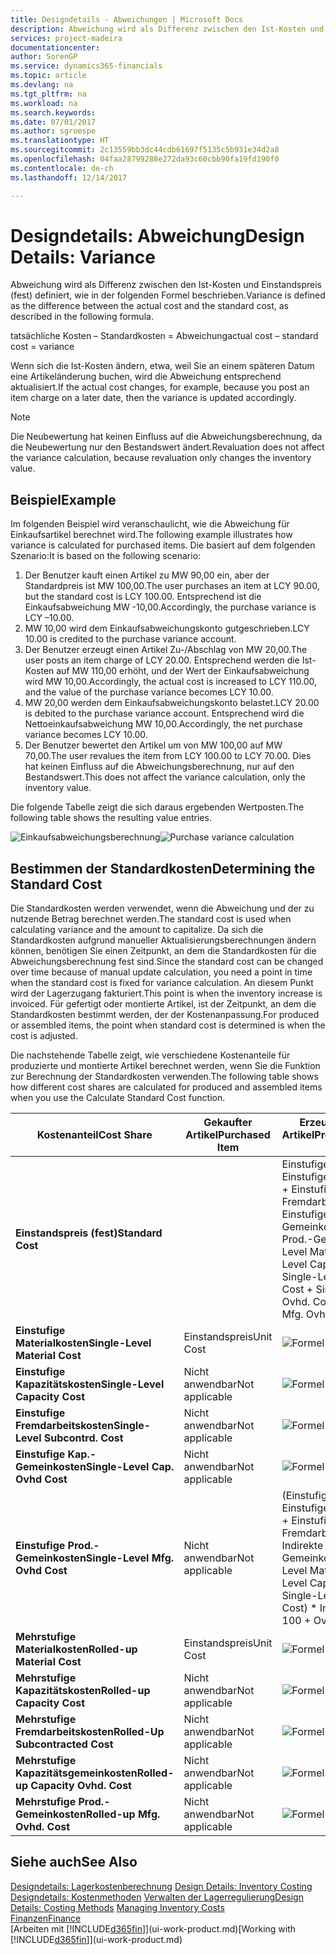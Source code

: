 ```yaml
---
title: Designdetails - Abweichungen | Microsoft Docs
description: Abweichung wird als Differenz zwischen den Ist-Kosten und Einstandspreis (fest) definiert, wie in der folgenden Formel beschrieben.
services: project-madeira
documentationcenter: 
author: SorenGP
ms.service: dynamics365-financials
ms.topic: article
ms.devlang: na
ms.tgt_pltfrm: na
ms.workload: na
ms.search.keywords: 
ms.date: 07/01/2017
ms.author: sgroespe
ms.translationtype: HT
ms.sourcegitcommit: 2c13559bb3dc44cdb61697f5135c5b931e34d2a8
ms.openlocfilehash: 04faa28799288e272da93c60cbb90fa19fd190f0
ms.contentlocale: de-ch
ms.lasthandoff: 12/14/2017

---
```

# <a name="design-details-variance"></a><span data-ttu-id="49e61-103">Designdetails: Abweichung</span><span class="sxs-lookup"><span data-stu-id="49e61-103">Design Details: Variance</span></span>
<span data-ttu-id="49e61-104">Abweichung wird als Differenz zwischen den Ist-Kosten und Einstandspreis (fest) definiert, wie in der folgenden Formel beschrieben.</span><span class="sxs-lookup"><span data-stu-id="49e61-104">Variance is defined as the difference between the actual cost and the standard cost, as described in the following formula.</span></span>  

 <span data-ttu-id="49e61-105">tatsächliche Kosten – Standardkosten = Abweichung</span><span class="sxs-lookup"><span data-stu-id="49e61-105">actual cost – standard cost = variance</span></span>  

 <span data-ttu-id="49e61-106">Wenn sich die Ist-Kosten ändern, etwa, weil Sie an einem späteren Datum eine Artikeländerung buchen, wird die Abweichung entsprechend aktualisiert.</span><span class="sxs-lookup"><span data-stu-id="49e61-106">If the actual cost changes, for example, because you post an item charge on a later date, then the variance is updated accordingly.</span></span>  

> [!NOTE]  
>  <span data-ttu-id="49e61-107">Die Neubewertung hat keinen Einfluss auf die Abweichungsberechnung, da die Neubewertung nur den Bestandswert ändert.</span><span class="sxs-lookup"><span data-stu-id="49e61-107">Revaluation does not affect the variance calculation, because revaluation only changes the inventory value.</span></span>  

## <a name="example"></a><span data-ttu-id="49e61-108">Beispiel</span><span class="sxs-lookup"><span data-stu-id="49e61-108">Example</span></span>  
 <span data-ttu-id="49e61-109">Im folgenden Beispiel wird veranschaulicht, wie die Abweichung für Einkaufsartikel berechnet wird.</span><span class="sxs-lookup"><span data-stu-id="49e61-109">The following example illustrates how variance is calculated for purchased items.</span></span> <span data-ttu-id="49e61-110">Die basiert auf dem folgenden Szenario:</span><span class="sxs-lookup"><span data-stu-id="49e61-110">It is based on the following scenario:</span></span>  

1.  <span data-ttu-id="49e61-111">Der Benutzer kauft einen Artikel zu MW 90,00 ein, aber der Standardpreis ist MW 100,00.</span><span class="sxs-lookup"><span data-stu-id="49e61-111">The user purchases an item at LCY 90.00, but the standard cost is LCY 100.00.</span></span> <span data-ttu-id="49e61-112">Entsprechend ist die Einkaufsabweichung MW -10,00.</span><span class="sxs-lookup"><span data-stu-id="49e61-112">Accordingly, the purchase variance is LCY –10.00.</span></span>  
2.  <span data-ttu-id="49e61-113">MW 10,00 wird dem Einkaufsabweichungskonto gutgeschrieben.</span><span class="sxs-lookup"><span data-stu-id="49e61-113">LCY 10.00 is credited to the purchase variance account.</span></span>  
3.  <span data-ttu-id="49e61-114">Der Benutzer erzeugt einen Artikel Zu-/Abschlag von MW 20,00.</span><span class="sxs-lookup"><span data-stu-id="49e61-114">The user posts an item charge of LCY 20.00.</span></span> <span data-ttu-id="49e61-115">Entsprechend werden die Ist-Kosten auf MW 110,00 erhöht, und der Wert der Einkaufsabweichung wird MW 10,00.</span><span class="sxs-lookup"><span data-stu-id="49e61-115">Accordingly, the actual cost is increased to LCY 110.00, and the value of the purchase variance becomes LCY 10.00.</span></span>  
4.  <span data-ttu-id="49e61-116">MW 20,00 werden dem Einkaufsabweichungskonto belastet.</span><span class="sxs-lookup"><span data-stu-id="49e61-116">LCY 20.00 is debited to the purchase variance account.</span></span> <span data-ttu-id="49e61-117">Entsprechend wird die Nettoeinkaufsabweichung MW 10,00.</span><span class="sxs-lookup"><span data-stu-id="49e61-117">Accordingly, the net purchase variance becomes LCY 10.00.</span></span>  
5.  <span data-ttu-id="49e61-118">Der Benutzer bewertet den Artikel um von MW 100,00 auf MW 70,00.</span><span class="sxs-lookup"><span data-stu-id="49e61-118">The user revalues the item from LCY 100.00 to LCY 70.00.</span></span> <span data-ttu-id="49e61-119">Dies hat keinen Einfluss auf die Abweichungsberechnung, nur auf den Bestandswert.</span><span class="sxs-lookup"><span data-stu-id="49e61-119">This does not affect the variance calculation, only the inventory value.</span></span>  

 <span data-ttu-id="49e61-120">Die folgende Tabelle zeigt die sich daraus ergebenden Wertposten.</span><span class="sxs-lookup"><span data-stu-id="49e61-120">The following table shows the resulting value entries.</span></span>  

 <span data-ttu-id="49e61-121">![Einkaufsabweichungsberechnung](media/design_details_inventory_costing_11_purchase_variance.png "design_details_inventory_costing_11_purchase_variance")</span><span class="sxs-lookup"><span data-stu-id="49e61-121">![Purchase variance calculation](media/design_details_inventory_costing_11_purchase_variance.png "design_details_inventory_costing_11_purchase_variance")</span></span>  

## <a name="determining-the-standard-cost"></a><span data-ttu-id="49e61-122">Bestimmen der Standardkosten</span><span class="sxs-lookup"><span data-stu-id="49e61-122">Determining the Standard Cost</span></span>  
 <span data-ttu-id="49e61-123">Die Standardkosten werden verwendet, wenn die Abweichung und der zu nutzende Betrag berechnet werden.</span><span class="sxs-lookup"><span data-stu-id="49e61-123">The standard cost is used when calculating variance and the amount to capitalize.</span></span> <span data-ttu-id="49e61-124">Da sich die Standardkosten aufgrund manueller Aktualisierungsberechnungen ändern können, benötigen Sie einen Zeitpunkt, an dem die Standardkosten für die Abweichungsberechnung fest sind.</span><span class="sxs-lookup"><span data-stu-id="49e61-124">Since the standard cost can be changed over time because of manual update calculation, you need a point in time when the standard cost is fixed for variance calculation.</span></span> <span data-ttu-id="49e61-125">An diesem Punkt wird der Lagerzugang fakturiert.</span><span class="sxs-lookup"><span data-stu-id="49e61-125">This point is when the inventory increase is invoiced.</span></span> <span data-ttu-id="49e61-126">Für gefertigt oder montierte Artikel, ist der Zeitpunkt, an dem die Standardkosten bestimmt werden, der der Kostenanpassung.</span><span class="sxs-lookup"><span data-stu-id="49e61-126">For produced or assembled items, the point when standard cost is determined is when the cost is adjusted.</span></span>  

 <span data-ttu-id="49e61-127">Die nachstehende Tabelle zeigt, wie verschiedene Kostenanteile für produzierte und montierte Artikel berechnet werden, wenn Sie die Funktion zur Berechnung der Standardkosten verwenden.</span><span class="sxs-lookup"><span data-stu-id="49e61-127">The following table shows how different cost shares are calculated for produced and assembled items when you use the Calculate Standard Cost function.</span></span>  

|<span data-ttu-id="49e61-128">Kostenanteil</span><span class="sxs-lookup"><span data-stu-id="49e61-128">Cost Share</span></span>|<span data-ttu-id="49e61-129">Gekaufter Artikel</span><span class="sxs-lookup"><span data-stu-id="49e61-129">Purchased Item</span></span>|<span data-ttu-id="49e61-130">Erzeugter/Montierter Artikel</span><span class="sxs-lookup"><span data-stu-id="49e61-130">Produced/Assembled Item</span></span>|  
|----------------|--------------------|------------------------------|  
|<span data-ttu-id="49e61-131">**Einstandspreis (fest)**</span><span class="sxs-lookup"><span data-stu-id="49e61-131">**Standard Cost**</span></span>||<span data-ttu-id="49e61-132">Einstufige Materialkosten + Einstufige Kapazitätskosten + Einstufige Fremdarbeitskosten + Einstufige Kap.-Gemeinkosten + Einstufige Prod.-Gemeinkosten</span><span class="sxs-lookup"><span data-stu-id="49e61-132">Single-Level Material Cost + Single-Level Capacity Cost + Single-Level Subcontrd. Cost + Single-Level Cap. Ovhd. Cost + Single-Level Mfg. Ovhd. Cost</span></span>|  
|<span data-ttu-id="49e61-133">**Einstufige Materialkosten**</span><span class="sxs-lookup"><span data-stu-id="49e61-133">**Single-Level Material Cost**</span></span>|<span data-ttu-id="49e61-134">Einstandspreis</span><span class="sxs-lookup"><span data-stu-id="49e61-134">Unit Cost</span></span>|<span data-ttu-id="49e61-135">![Formel 1](media/design_details_inventory_costing_11_equation_1.png "design_details_inventory_costing_11_equation_1")</span><span class="sxs-lookup"><span data-stu-id="49e61-135">![Equation 1](media/design_details_inventory_costing_11_equation_1.png "design_details_inventory_costing_11_equation_1")</span></span>|  
|<span data-ttu-id="49e61-136">**Einstufige Kapazitätskosten**</span><span class="sxs-lookup"><span data-stu-id="49e61-136">**Single-Level Capacity Cost**</span></span>|<span data-ttu-id="49e61-137">Nicht anwendbar</span><span class="sxs-lookup"><span data-stu-id="49e61-137">Not applicable</span></span>|<span data-ttu-id="49e61-138">![Formel 2](media/design_details_inventory_costing_11_equation_2.png "design_details_inventory_costing_11_equation_2")</span><span class="sxs-lookup"><span data-stu-id="49e61-138">![Equation 2](media/design_details_inventory_costing_11_equation_2.png "design_details_inventory_costing_11_equation_2")</span></span>|  
|<span data-ttu-id="49e61-139">**Einstufige Fremdarbeitskosten**</span><span class="sxs-lookup"><span data-stu-id="49e61-139">**Single-Level Subcontrd. Cost**</span></span>|<span data-ttu-id="49e61-140">Nicht anwendbar</span><span class="sxs-lookup"><span data-stu-id="49e61-140">Not applicable</span></span>|<span data-ttu-id="49e61-141">![Formel 3](media/design_details_inventory_costing_11_equation_3.png "design_details_inventory_costing_11_equation_3")</span><span class="sxs-lookup"><span data-stu-id="49e61-141">![Equation 3](media/design_details_inventory_costing_11_equation_3.png "design_details_inventory_costing_11_equation_3")</span></span>|  
|<span data-ttu-id="49e61-142">**Einstufige Kap.-Gemeinkosten**</span><span class="sxs-lookup"><span data-stu-id="49e61-142">**Single-Level Cap. Ovhd Cost**</span></span>|<span data-ttu-id="49e61-143">Nicht anwendbar</span><span class="sxs-lookup"><span data-stu-id="49e61-143">Not applicable</span></span>|<span data-ttu-id="49e61-144">![Formel 4](media/design_details_inventory_costing_11_equation_4.png "design_details_inventory_costing_11_equation_4")</span><span class="sxs-lookup"><span data-stu-id="49e61-144">![Equation 4](media/design_details_inventory_costing_11_equation_4.png "design_details_inventory_costing_11_equation_4")</span></span>|  
|<span data-ttu-id="49e61-145">**Einstufige Prod.-Gemeinkosten**</span><span class="sxs-lookup"><span data-stu-id="49e61-145">**Single-Level Mfg. Ovhd Cost**</span></span>|<span data-ttu-id="49e61-146">Nicht anwendbar</span><span class="sxs-lookup"><span data-stu-id="49e61-146">Not applicable</span></span>|<span data-ttu-id="49e61-147">(Einstufige Materialkosten + Einstufige Kapazitätskosten + Einstufige Fremdarbeitskosten) \* Indirekte Kosten %/100 + Gemeinkostensatz</span><span class="sxs-lookup"><span data-stu-id="49e61-147">(Single-Level Material Cost + Single-Level Capacity Cost + Single-Level Subcontrd. Cost) \* Indirect Cost % / 100 + Overhead Rate</span></span>|  
|<span data-ttu-id="49e61-148">**Mehrstufige Materialkosten**</span><span class="sxs-lookup"><span data-stu-id="49e61-148">**Rolled-up Material Cost**</span></span>|<span data-ttu-id="49e61-149">Einstandspreis</span><span class="sxs-lookup"><span data-stu-id="49e61-149">Unit Cost</span></span>|<span data-ttu-id="49e61-150">![Formel 5](media/design_details_inventory_costing_11_equation_5.png "design_details_inventory_costing_11_equation_5")</span><span class="sxs-lookup"><span data-stu-id="49e61-150">![Equation 5](media/design_details_inventory_costing_11_equation_5.png "design_details_inventory_costing_11_equation_5")</span></span>|  
|<span data-ttu-id="49e61-151">**Mehrstufige Kapazitätskosten**</span><span class="sxs-lookup"><span data-stu-id="49e61-151">**Rolled-up Capacity Cost**</span></span>|<span data-ttu-id="49e61-152">Nicht anwendbar</span><span class="sxs-lookup"><span data-stu-id="49e61-152">Not applicable</span></span>|<span data-ttu-id="49e61-153">![Formel 6](media/design_details_inventory_costing_11_equation_6.png "design_details_inventory_costing_11_equation_6")</span><span class="sxs-lookup"><span data-stu-id="49e61-153">![Equation 6](media/design_details_inventory_costing_11_equation_6.png "design_details_inventory_costing_11_equation_6")</span></span>|  
|<span data-ttu-id="49e61-154">**Mehrstufige Fremdarbeitskosten**</span><span class="sxs-lookup"><span data-stu-id="49e61-154">**Rolled-Up Subcontracted Cost**</span></span>|<span data-ttu-id="49e61-155">Nicht anwendbar</span><span class="sxs-lookup"><span data-stu-id="49e61-155">Not applicable</span></span>|<span data-ttu-id="49e61-156">![Formel 7](media/design_details_inventory_costing_11_equation_7.png "design_details_inventory_costing_11_equation_7")</span><span class="sxs-lookup"><span data-stu-id="49e61-156">![Equation 7](media/design_details_inventory_costing_11_equation_7.png "design_details_inventory_costing_11_equation_7")</span></span>|  
|<span data-ttu-id="49e61-157">**Mehrstufige Kapazitätsgemeinkosten**</span><span class="sxs-lookup"><span data-stu-id="49e61-157">**Rolled-up Capacity Ovhd. Cost**</span></span>|<span data-ttu-id="49e61-158">Nicht anwendbar</span><span class="sxs-lookup"><span data-stu-id="49e61-158">Not applicable</span></span>|<span data-ttu-id="49e61-159">![Formel 8](media/design_details_inventory_costing_11_equation_8.png "design_details_inventory_costing_11_equation_8")</span><span class="sxs-lookup"><span data-stu-id="49e61-159">![Equation 8](media/design_details_inventory_costing_11_equation_8.png "design_details_inventory_costing_11_equation_8")</span></span>|  
|<span data-ttu-id="49e61-160">**Mehrstufige Prod.-Gemeinkosten**</span><span class="sxs-lookup"><span data-stu-id="49e61-160">**Rolled-up Mfg. Ovhd. Cost**</span></span>|<span data-ttu-id="49e61-161">Nicht anwendbar</span><span class="sxs-lookup"><span data-stu-id="49e61-161">Not applicable</span></span>|<span data-ttu-id="49e61-162">![Formel 9](media/design_details_inventory_costing_11_equation_9.png "design_details_inventory_costing_11_equation_9")</span><span class="sxs-lookup"><span data-stu-id="49e61-162">![Equation 9](media/design_details_inventory_costing_11_equation_9.png "design_details_inventory_costing_11_equation_9")</span></span>|  

## <a name="see-also"></a><span data-ttu-id="49e61-163">Siehe auch</span><span class="sxs-lookup"><span data-stu-id="49e61-163">See Also</span></span>  
 <span data-ttu-id="49e61-164">[Designdetails: Lagerkostenberechnung](design-details-inventory-costing.md) </span><span class="sxs-lookup"><span data-stu-id="49e61-164">[Design Details: Inventory Costing](design-details-inventory-costing.md) </span></span>  
 <span data-ttu-id="49e61-165">[Designdetails: Kostenmethoden](design-details-costing-methods.md) [Verwalten der Lagerregulierung](finance-manage-inventory-costs.md)</span><span class="sxs-lookup"><span data-stu-id="49e61-165">[Design Details: Costing Methods](design-details-costing-methods.md) [Managing Inventory Costs](finance-manage-inventory-costs.md)</span></span>  
 [<span data-ttu-id="49e61-166">Finanzen</span><span class="sxs-lookup"><span data-stu-id="49e61-166">Finance</span></span>](finance.md)  
 <span data-ttu-id="49e61-167">[Arbeiten mit [!INCLUDE[d365fin](includes/d365fin_md.md)]](ui-work-product.md)</span><span class="sxs-lookup"><span data-stu-id="49e61-167">[Working with [!INCLUDE[d365fin](includes/d365fin_md.md)]](ui-work-product.md)</span></span>

